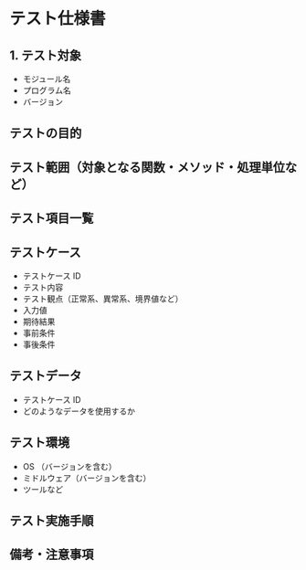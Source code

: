 # テスト仕様書

## 1. テスト対象

- モジュール名
- プログラム名
- バージョン

## テストの目的

## テスト範囲（対象となる関数・メソッド・処理単位など）

## テスト項目一覧

## テストケース

- テストケース ID
- テスト内容
- テスト観点（正常系、異常系、境界値など）
- 入力値
- 期待結果
- 事前条件
- 事後条件

## テストデータ

- テストケース ID
- どのようなデータを使用するか

## テスト環境

- OS （バージョンを含む）
- ミドルウェア（バージョンを含む）
- ツールなど

## テスト実施手順

## 備考・注意事項
